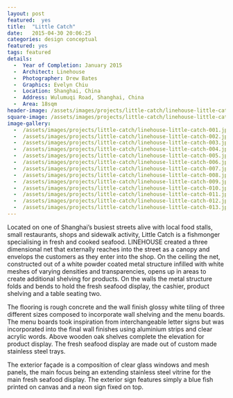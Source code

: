 ```yaml
---
layout: post
featured:  yes
title:  "Little Catch"
date:   2015-04-30 20:06:25
categories: design conceptual
featured: yes
tags: featured
details:
  -  Year of Completion: January 2015
  -  Architect: Linehouse
  -  Photographer: Drew Bates
  -  Graphics: Evelyn Chiu
  -  Location: Shanghai, China
  -  Address: Wulumuqi Road, Shanghai, China
  -  Area: 18sqm
header-image: /assets/images/projects/little-catch/linehouse-little-catch-003.jpg
square-image: /assets/images/projects/little-catch/linehouse-little-catch-square.jpg
image-gallery:
  -  /assets/images/projects/little-catch/linehouse-little-catch-001.jpg
  -  /assets/images/projects/little-catch/linehouse-little-catch-002.jpg
  -  /assets/images/projects/little-catch/linehouse-little-catch-003.jpg
  -  /assets/images/projects/little-catch/linehouse-little-catch-004.jpg
  -  /assets/images/projects/little-catch/linehouse-little-catch-005.jpg
  -  /assets/images/projects/little-catch/linehouse-little-catch-006.jpg
  -  /assets/images/projects/little-catch/linehouse-little-catch-007.jpg
  -  /assets/images/projects/little-catch/linehouse-little-catch-008.jpg
  -  /assets/images/projects/little-catch/linehouse-little-catch-009.jpg
  -  /assets/images/projects/little-catch/linehouse-little-catch-010.jpg
  -  /assets/images/projects/little-catch/linehouse-little-catch-011.jpg
  -  /assets/images/projects/little-catch/linehouse-little-catch-012.jpg
  -  /assets/images/projects/little-catch/linehouse-little-catch-013.jpg
---
```

Located on one of Shanghai’s busiest streets alive with local food stalls, small restaurants, shops and sidewalk activity, Little Catch is a fishmonger specialising in fresh and cooked seafood. LINEHOUSE created a three dimensional net that externally reaches into the street as a canopy and envelops the customers as they enter into the shop. On the ceiling the net, constructed out of a white powder coated metal structure infilled with white meshes of varying densities and transparencies, opens up in areas to create additional shelving for products. On the walls the metal structure folds and bends to hold the fresh seafood display, the cashier, product shelving and a table seating two. 

The flooring is rough concrete and the wall finish glossy white tiling of three different sizes composed to incorporate wall shelving and the menu boards. The menu boards took inspiration from interchangeable letter signs but was incorporated into the final wall finishes using aluminium strips and clear acrylic words. Above wooden oak shelves complete the elevation for product display. The fresh seafood display are made out of custom made stainless steel trays.        

The exterior façade is a composition of clear glass windows and mesh panels, the main focus being an extending stainless steel vitrine for the main fresh seafood display. The exterior sign features simply a blue fish printed on canvas and a neon sign fixed on top.
